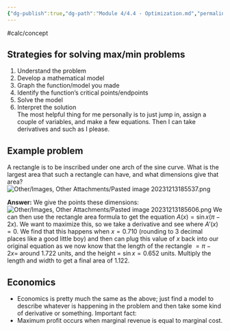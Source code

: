 ```yaml
---
{"dg-publish":true,"dg-path":"Module 4/4.4 - Optimization.md","permalink":"/module-4/4-4-optimization/"}
---
```


#calc/concept 
## Strategies for solving max/min problems
1. Understand the problem
2. Develop a mathematical model
3. Graph the function/model you made
4. Identify the function’s critical points/endpoints
5. Solve the model
6. Interpret the solution  
The most helpful thing for me personally is to just jump in, assign a couple of variables, and make a few equations. Then I can take derivatives and such as I please.
## Example problem
A rectangle is to be inscribed under one arch of the sine curve. What is the largest area that such a rectangle can have, and what dimensions give that area?
![Other/Images, Other Attachments/Pasted image 20231213185537.png](/img/user/Other/Images,%20Other%20Attachments/Pasted%20image%2020231213185537.png)

**Answer:** We give the points these dimensions:
![Other/Images, Other Attachments/Pasted image 20231213185606.png](/img/user/Other/Images,%20Other%20Attachments/Pasted%20image%2020231213185606.png)
We can then use the rectangle area formula to get the equation $A(x)=\sin x(\pi-2x)$. We want to maximize this, so we take a derivative and see where $A'(x)=0$. We find that this happens when $x=0.710$ (rounding to 3 decimal places like a good little boy) and then can plug this value of $x$ back into our original equation as we now know that the length of the rectangle $=\pi-2x=$ around $1.722$ units, and the height = $\sin x=0.652$ units. Multiply the length and width to get a final area of $1.122$.
## Economics
- Economics is pretty much the same as the above; just find a model to describe whatever is happening in the problem and then take some kind of derivative or something.
Important fact:
- Maximum profit occurs when marginal revenue is equal to marginal cost.